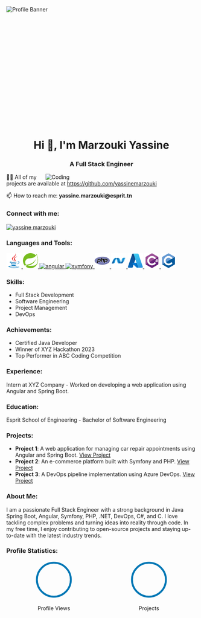 <div style="width: 100%; height: 312px; overflow: hidden;">
    <img src="https://user-images.githubusercontent.com/95478989/198955082-6e78ebb5-e1e4-49f9-8d32-6e5af3984dcd.gif" alt="Profile Banner" style="width: 100%; height: auto;">
</div>

<h1 align="center">Hi 👋, I'm Marzouki Yassine</h1>
<h3 align="center">A Full Stack Engineer</h3>

<img align="right" alt="Coding" width="400" src="https://miro.medium.com/v2/da:true/resize:fit:680/1*IRGHmiGsa16stedQvIaZfw.gif">

<p align="left">👨‍💻 All of my projects are available at <a href="https://github.com/yassinemarzouki" target="_blank">https://github.com/yassinemarzouki</a></p>
<p align="left">📫 How to reach me: <strong>yassine.marzouki@esprit.tn</strong></p>

<h3 align="left">Connect with me:</h3>
<p align="left">
    <a href="https://linkedin.com/in/yassine-marzouki" target="_blank">
        <img align="center" src="https://raw.githubusercontent.com/rahuldkjain/github-profile-readme-generator/master/src/images/icons/Social/linked-in-alt.svg" alt="yassine marzouki" height="30" width="40" />
    </a>
</p>

<h3 align="left">Languages and Tools:</h3>
<p align="left">
    <a href="https://www.java.com" target="_blank" rel="noreferrer">
        <img src="https://raw.githubusercontent.com/devicons/devicon/master/icons/java/java-original.svg" alt="java" width="40" height="40"/>
    </a>
    <a href="https://spring.io/projects/spring-boot" target="_blank" rel="noreferrer">
        <img src="https://raw.githubusercontent.com/devicons/devicon/master/icons/spring/spring-original.svg" alt="springboot" width="40" height="40"/>
    </a>
    <a href="https://angular.io" target="_blank" rel="noreferrer">
        <img src="https://angular.io/assets/images/logos/angular/angular.svg" alt="angular" width="40" height="40"/>
    </a>
    <a href="https://symfony.com" target="_blank" rel="noreferrer">
        <img src="https://symfony.com/logos/symfony_black_03.svg" alt="symfony" width="40" height="40"/>
    </a>
    <a href="https://www.php.net" target="_blank" rel="noreferrer">
        <img src="https://raw.githubusercontent.com/devicons/devicon/master/icons/php/php-original.svg" alt="php" width="40" height="40"/>
    </a>
    <a href="https://dotnet.microsoft.com" target="_blank" rel="noreferrer">
        <img src="https://raw.githubusercontent.com/devicons/devicon/master/icons/dot-net/dot-net-original.svg" alt=".net" width="40" height="40"/>
    </a>
    <a href="https://azure.microsoft.com/en-us/services/devops/" target="_blank" rel="noreferrer">
        <img src="https://raw.githubusercontent.com/devicons/devicon/master/icons/azure/azure-original.svg" alt="devops" width="40" height="40"/>
    </a>
    <a href="https://docs.microsoft.com/en-us/dotnet/csharp/" target="_blank" rel="noreferrer">
        <img src="https://raw.githubusercontent.com/devicons/devicon/master/icons/csharp/csharp-original.svg" alt="csharp" width="40" height="40"/>
    </a>
    <a href="https://www.cprogramming.com/" target="_blank" rel="noreferrer">
        <img src="https://raw.githubusercontent.com/devicons/devicon/master/icons/c/c-original.svg" alt="c" width="40" height="40"/>
    </a>
</p>

<h3 align="left">Skills:</h3>
<ul>
    <li>Full Stack Development</li>
    <li>Software Engineering</li>
    <li>Project Management</li>
    <li>DevOps</li>
    <!-- Add more skills as needed -->
</ul>

<h3 align="left">Achievements:</h3>
<ul>
    <li>Certified Java Developer</li>
    <li>Winner of XYZ Hackathon 2023</li>
    <li>Top Performer in ABC Coding Competition</li>
    <!-- Add more achievements as needed -->
</ul>

<h3 align="left">Experience:</h3>
<p>Intern at XYZ Company - Worked on developing a web application using Angular and Spring Boot.</p>
<!-- Add more experience as needed -->

<h3 align="left">Education:</h3>
<p>Esprit School of Engineering - Bachelor of Software Engineering</p>

<h3 align="left">Projects:</h3>
<ul>
    <li><strong>Project 1</strong>: A web application for managing car repair appointments using Angular and Spring Boot. <a href="https://github.com/yassinemarzouki/project1" target="_blank">View Project</a></li>
    <li><strong>Project 2</strong>: An e-commerce platform built with Symfony and PHP. <a href="https://github.com/yassinemarzouki/project2" target="_blank">View Project</a></li>
    <li><strong>Project 3</strong>: A DevOps pipeline implementation using Azure DevOps. <a href="https://github.com/yassinemarzouki/project3" target="_blank">View Project</a></li>
    <!-- Add more projects as needed -->
</ul>

<h3 align="left">About Me:</h3>
<p>I am a passionate Full Stack Engineer with a strong background in Java Spring Boot, Angular, Symfony, PHP, .NET, DevOps, C#, and C. I love tackling complex problems and turning ideas into reality through code. In my free time, I enjoy contributing to open-source projects and staying up-to-date with the latest industry trends.</p>

<h3 align="left">Profile Statistics:</h3>
<div style="display: flex; justify-content: space-around;">
    <div style="text-align: center;">
        <svg width="100" height="100">
            <circle cx="50" cy="50" r="45" stroke="#0077b5" stroke-width="5" fill="none"/>
            <text id="profile-views" x="50%" y="50%" text-anchor="middle" stroke="#0077b5" stroke-width="1px" dy=".3em"></text>
        </svg>
        <p>Profile Views</p>
    </div>
    <div style="text-align: center;">
        <svg width="100" height="100">
            <circle cx="50" cy="50" r="45" stroke="#0077b5" stroke-width="5" fill="none"/>
            <text id="project-count" x="50%" y="50%" text-anchor="middle" stroke="#0077b5" stroke-width="1px" dy=".3em"></text>
        </svg>
        <p>Projects</p>
    </div>
</div>

<script>
    // Replace with real data fetching logic
    document.getElementById('profile-views').innerHTML = '1500'; // Example value
    document.getElementById('project-count').innerHTML = '20'; // Example value
</script>

